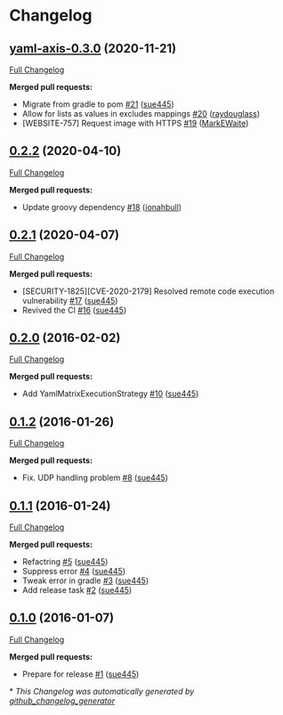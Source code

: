 # Changelog

## [yaml-axis-0.3.0](https://github.com/jenkinsci/yaml-axis-plugin/tree/yaml-axis-0.3.0) (2020-11-21)

[Full Changelog](https://github.com/jenkinsci/yaml-axis-plugin/compare/0.2.2...yaml-axis-0.3.0)

**Merged pull requests:**

- Migrate from gradle to pom [\#21](https://github.com/jenkinsci/yaml-axis-plugin/pull/21) ([sue445](https://github.com/sue445))
- Allow for lists as values in excludes mappings [\#20](https://github.com/jenkinsci/yaml-axis-plugin/pull/20) ([raydouglass](https://github.com/raydouglass))
- \[WEBSITE-757\] Request image with HTTPS [\#19](https://github.com/jenkinsci/yaml-axis-plugin/pull/19) ([MarkEWaite](https://github.com/MarkEWaite))

## [0.2.2](https://github.com/jenkinsci/yaml-axis-plugin/tree/0.2.2) (2020-04-10)

[Full Changelog](https://github.com/jenkinsci/yaml-axis-plugin/compare/0.2.1...0.2.2)

**Merged pull requests:**

- Update groovy dependency [\#18](https://github.com/jenkinsci/yaml-axis-plugin/pull/18) ([jonahbull](https://github.com/jonahbull))

## [0.2.1](https://github.com/jenkinsci/yaml-axis-plugin/tree/0.2.1) (2020-04-07)

[Full Changelog](https://github.com/jenkinsci/yaml-axis-plugin/compare/0.2.0...0.2.1)

**Merged pull requests:**

- \[SECURITY-1825\]\[CVE-2020-2179\] Resolved remote code execution vulnerability [\#17](https://github.com/jenkinsci/yaml-axis-plugin/pull/17) ([sue445](https://github.com/sue445))
- Revived the CI [\#16](https://github.com/jenkinsci/yaml-axis-plugin/pull/16) ([sue445](https://github.com/sue445))

## [0.2.0](https://github.com/jenkinsci/yaml-axis-plugin/tree/0.2.0) (2016-02-02)

[Full Changelog](https://github.com/jenkinsci/yaml-axis-plugin/compare/0.1.2...0.2.0)

**Merged pull requests:**

- Add YamlMatrixExecutionStrategy [\#10](https://github.com/jenkinsci/yaml-axis-plugin/pull/10) ([sue445](https://github.com/sue445))

## [0.1.2](https://github.com/jenkinsci/yaml-axis-plugin/tree/0.1.2) (2016-01-26)

[Full Changelog](https://github.com/jenkinsci/yaml-axis-plugin/compare/0.1.1...0.1.2)

**Merged pull requests:**

- Fix. UDP handling problem [\#8](https://github.com/jenkinsci/yaml-axis-plugin/pull/8) ([sue445](https://github.com/sue445))

## [0.1.1](https://github.com/jenkinsci/yaml-axis-plugin/tree/0.1.1) (2016-01-24)

[Full Changelog](https://github.com/jenkinsci/yaml-axis-plugin/compare/0.1.0...0.1.1)

**Merged pull requests:**

- Refactring [\#5](https://github.com/jenkinsci/yaml-axis-plugin/pull/5) ([sue445](https://github.com/sue445))
- Suppress error [\#4](https://github.com/jenkinsci/yaml-axis-plugin/pull/4) ([sue445](https://github.com/sue445))
- Tweak error in gradle [\#3](https://github.com/jenkinsci/yaml-axis-plugin/pull/3) ([sue445](https://github.com/sue445))
- Add release task [\#2](https://github.com/jenkinsci/yaml-axis-plugin/pull/2) ([sue445](https://github.com/sue445))

## [0.1.0](https://github.com/jenkinsci/yaml-axis-plugin/tree/0.1.0) (2016-01-07)

[Full Changelog](https://github.com/jenkinsci/yaml-axis-plugin/compare/cddc46402bf58e9d76e8cfb97f596dbcbb28fe53...0.1.0)

**Merged pull requests:**

- Prepare for release [\#1](https://github.com/jenkinsci/yaml-axis-plugin/pull/1) ([sue445](https://github.com/sue445))



\* *This Changelog was automatically generated by [github_changelog_generator](https://github.com/github-changelog-generator/github-changelog-generator)*
